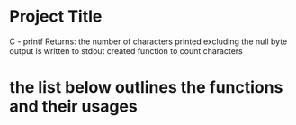 # Project Title
C - printf
Returns: the number of characters printed
excluding the null byte
output is written to stdout
created function to count characters

# the list below outlines the functions and their usages
#
